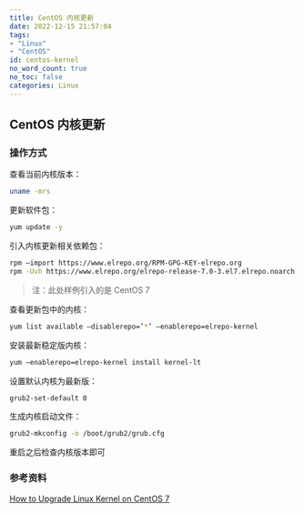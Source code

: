 ```yaml
---
title: CentOS 内核更新
date: 2022-12-15 21:57:04
tags:
- "Linux"
- "CentOS"
id: centos-kernel
no_word_count: true
no_toc: false
categories: Linux
---
```


## CentOS 内核更新

### 操作方式

查看当前内核版本：

```bash
uname -mrs
```

更新软件包：

```bash
yum update -y
```

引入内核更新相关依赖包：

```bash
rpm –import https://www.elrepo.org/RPM-GPG-KEY-elrepo.org
rpm -Uvh https://www.elrepo.org/elrepo-release-7.0-3.el7.elrepo.noarch.rpm
```

> 注：此处样例引入的是 CentOS 7 

查看更新包中的内核：

```bash
yum list available –disablerepo=’*’ –enablerepo=elrepo-kernel
```

安装最新稳定版内核：

```bash
yum –enablerepo=elrepo-kernel install kernel-lt
```

设置默认内核为最新版：

```bash
grub2-set-default 0
```

生成内核启动文件：

```bash
grub2-mkconfig -o /boot/grub2/grub.cfg
```

重启之后检查内核版本即可

### 参考资料

[How to Upgrade Linux Kernel on CentOS 7](https://www.geeksforgeeks.org/how-to-upgrade-linux-kernel-on-centos-7/)
